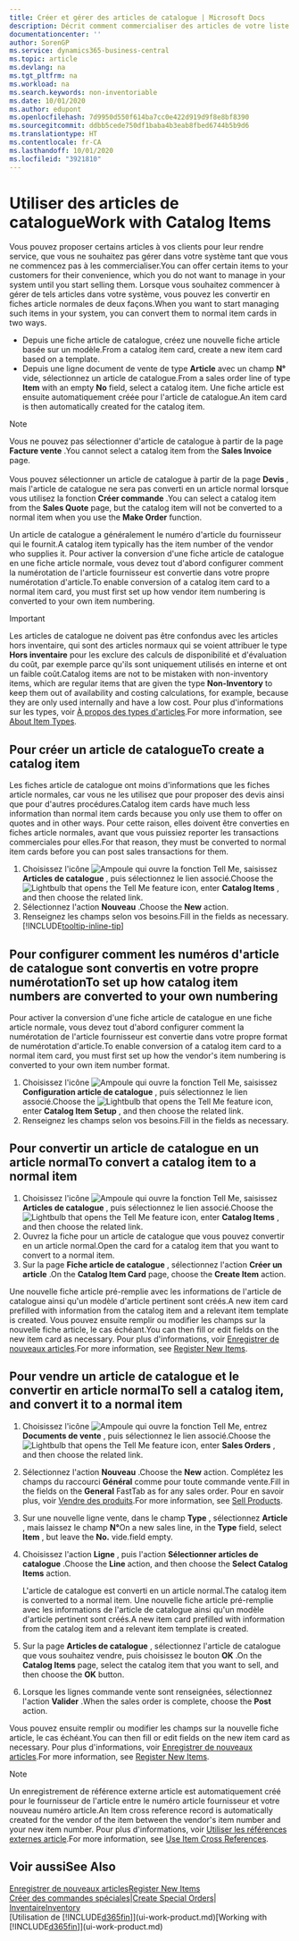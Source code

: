 ```yaml
---
title: Créer et gérer des articles de catalogue | Microsoft Docs
description: Décrit comment commercialiser des articles de votre liste de fournisseurs d'articles mais pas dans votre propre liste d'articles.
documentationcenter: ''
author: SorenGP
ms.service: dynamics365-business-central
ms.topic: article
ms.devlang: na
ms.tgt_pltfrm: na
ms.workload: na
ms.search.keywords: non-inventoriable
ms.date: 10/01/2020
ms.author: edupont
ms.openlocfilehash: 7d9950d550f614ba7cc0e422d919d9f8e8bf8390
ms.sourcegitcommit: ddbb5cede750df1baba4b3eab8fbed6744b5b9d6
ms.translationtype: HT
ms.contentlocale: fr-CA
ms.lasthandoff: 10/01/2020
ms.locfileid: "3921810"
---
```

# <a name="work-with-catalog-items"></a><span data-ttu-id="f06a3-103">Utiliser des articles de catalogue</span><span class="sxs-lookup"><span data-stu-id="f06a3-103">Work with Catalog Items</span></span>
<span data-ttu-id="f06a3-104">Vous pouvez proposer certains articles à vos clients pour leur rendre service, que vous ne souhaitez pas gérer dans votre système tant que vous ne commencez pas à les commercialiser.</span><span class="sxs-lookup"><span data-stu-id="f06a3-104">You can offer certain items to your customers for their convenience, which you do not want to manage in your system until you start selling them.</span></span> <span data-ttu-id="f06a3-105">Lorsque vous souhaitez commencer à gérer de tels articles dans votre système, vous pouvez les convertir en fiches article normales de deux façons.</span><span class="sxs-lookup"><span data-stu-id="f06a3-105">When you want to start managing such items in your system, you can convert them to normal item cards in two ways.</span></span>

* <span data-ttu-id="f06a3-106">Depuis une fiche article de catalogue, créez une nouvelle fiche article basée sur un modèle.</span><span class="sxs-lookup"><span data-stu-id="f06a3-106">From a catalog item card, create a new item card based on a template.</span></span>
* <span data-ttu-id="f06a3-107">Depuis une ligne document de vente de type **Article** avec un champ **N°** vide, sélectionnez un article de catalogue.</span><span class="sxs-lookup"><span data-stu-id="f06a3-107">From a sales order line of type **Item** with an empty **No** field, select a catalog item.</span></span> <span data-ttu-id="f06a3-108">Une fiche article est ensuite automatiquement créée pour l'article de catalogue.</span><span class="sxs-lookup"><span data-stu-id="f06a3-108">An item card is then automatically created for the catalog item.</span></span>

> [!NOTE]  
> <span data-ttu-id="f06a3-109">Vous ne pouvez pas sélectionner d'article de catalogue à partir de la page **Facture vente** .</span><span class="sxs-lookup"><span data-stu-id="f06a3-109">You cannot select a catalog item from the **Sales Invoice** page.</span></span><br /><br />
> <span data-ttu-id="f06a3-110">Vous pouvez sélectionner un article de catalogue à partir de la page **Devis** , mais l'article de catalogue ne sera pas converti en un article normal lorsque vous utilisez la fonction **Créer commande** .</span><span class="sxs-lookup"><span data-stu-id="f06a3-110">You can select a catalog item from the **Sales Quote** page, but the catalog item will not be converted to a normal item when you use the **Make Order** function.</span></span>

<span data-ttu-id="f06a3-111">Un article de catalogue a généralement le numéro d'article du fournisseur qui le fournit.</span><span class="sxs-lookup"><span data-stu-id="f06a3-111">A catalog item typically has the item number of the vendor who supplies it.</span></span> <span data-ttu-id="f06a3-112">Pour activer la conversion d'une fiche article de catalogue en une fiche article normale, vous devez tout d'abord configurer comment la numérotation de l'article fournisseur est convertie dans votre propre numérotation d'article.</span><span class="sxs-lookup"><span data-stu-id="f06a3-112">To enable conversion of a catalog item card to a normal item card, you must first set up how vendor item numbering is converted to your own item numbering.</span></span>   

> [!Important]
> <span data-ttu-id="f06a3-113">Les articles de catalogue ne doivent pas être confondus avec les articles hors inventaire, qui sont des articles normaux qui se voient attribuer le type **Hors inventaire** pour les exclure des calculs de disponibilité et d'évaluation du coût, par exemple parce qu'ils sont uniquement utilisés en interne et ont un faible coût.</span><span class="sxs-lookup"><span data-stu-id="f06a3-113">Catalog items are not to be mistaken with non-inventory items, which are regular items that are given the type **Non-Inventory** to keep them out of availability and costing calculations, for example, because they are only used internally and have a low cost.</span></span> <span data-ttu-id="f06a3-114">Pour plus d'informations sur les types, voir [À propos des types d'articles](inventory-about-item-types.md).</span><span class="sxs-lookup"><span data-stu-id="f06a3-114">For more information, see [About Item Types](inventory-about-item-types.md).</span></span>

## <a name="to-create-a-catalog-item"></a><span data-ttu-id="f06a3-115">Pour créer un article de catalogue</span><span class="sxs-lookup"><span data-stu-id="f06a3-115">To create a catalog item</span></span>
<span data-ttu-id="f06a3-116">Les fiches article de catalogue ont moins d'informations que les fiches article normales, car vous ne les utilisez que pour proposer des devis ainsi que pour d'autres procédures.</span><span class="sxs-lookup"><span data-stu-id="f06a3-116">Catalog item cards have much less information than normal item cards because you only use them to offer on quotes and in other ways.</span></span> <span data-ttu-id="f06a3-117">Pour cette raison, elles doivent être converties en fiches article normales, avant que vous puissiez reporter les transactions commerciales pour elles.</span><span class="sxs-lookup"><span data-stu-id="f06a3-117">For that reason, they must be converted to normal item cards before you can post sales transactions for them.</span></span>

1. <span data-ttu-id="f06a3-118">Choisissez l'icône ![Ampoule qui ouvre la fonction Tell Me](media/ui-search/search_small.png "Dites-moi ce que vous voulez faire"), saisissez **Articles de catalogue** , puis sélectionnez le lien associé.</span><span class="sxs-lookup"><span data-stu-id="f06a3-118">Choose the ![Lightbulb that opens the Tell Me feature](media/ui-search/search_small.png "Tell me what you want to do") icon, enter **Catalog Items** , and then choose the related link.</span></span>
2. <span data-ttu-id="f06a3-119">Sélectionnez l'action **Nouveau** .</span><span class="sxs-lookup"><span data-stu-id="f06a3-119">Choose the **New** action.</span></span>
3. <span data-ttu-id="f06a3-120">Renseignez les champs selon vos besoins.</span><span class="sxs-lookup"><span data-stu-id="f06a3-120">Fill in the fields as necessary.</span></span> [!INCLUDE[tooltip-inline-tip](includes/tooltip-inline-tip_md.md)]

## <a name="to-set-up-how-catalog-item-numbers-are-converted-to-your-own-numbering"></a><span data-ttu-id="f06a3-121">Pour configurer comment les numéros d'article de catalogue sont convertis en votre propre numérotation</span><span class="sxs-lookup"><span data-stu-id="f06a3-121">To set up how catalog item numbers are converted to your own numbering</span></span>
<span data-ttu-id="f06a3-122">Pour activer la conversion d'une fiche article de catalogue en une fiche article normale, vous devez tout d'abord configurer comment la numérotation de l'article fournisseur est convertie dans votre propre format de numérotation d'article.</span><span class="sxs-lookup"><span data-stu-id="f06a3-122">To enable conversion of a catalog item card to a normal item card, you must first set up how the vendor's item numbering is converted to your own item number format.</span></span>

1. <span data-ttu-id="f06a3-123">Choisissez l'icône ![Ampoule qui ouvre la fonction Tell Me](media/ui-search/search_small.png "Dites-moi ce que vous voulez faire"), saisissez **Configuration article de catalogue** , puis sélectionnez le lien associé.</span><span class="sxs-lookup"><span data-stu-id="f06a3-123">Choose the ![Lightbulb that opens the Tell Me feature](media/ui-search/search_small.png "Tell me what you want to do") icon, enter **Catalog Item Setup** , and then choose the related link.</span></span>
2. <span data-ttu-id="f06a3-124">Renseignez les champs selon vos besoins.</span><span class="sxs-lookup"><span data-stu-id="f06a3-124">Fill in the fields as necessary.</span></span>

## <a name="to-convert-a-catalog-item-to-a-normal-item"></a><span data-ttu-id="f06a3-125">Pour convertir un article de catalogue en un article normal</span><span class="sxs-lookup"><span data-stu-id="f06a3-125">To convert a catalog item to a normal item</span></span>
1. <span data-ttu-id="f06a3-126">Choisissez l'icône ![Ampoule qui ouvre la fonction Tell Me](media/ui-search/search_small.png "Dites-moi ce que vous voulez faire"), saisissez **Articles de catalogue** , puis sélectionnez le lien associé.</span><span class="sxs-lookup"><span data-stu-id="f06a3-126">Choose the ![Lightbulb that opens the Tell Me feature](media/ui-search/search_small.png "Tell me what you want to do") icon, enter **Catalog Items** , and then choose the related link.</span></span>
2. <span data-ttu-id="f06a3-127">Ouvrez la fiche pour un article de catalogue que vous pouvez convertir en un article normal.</span><span class="sxs-lookup"><span data-stu-id="f06a3-127">Open the card for a catalog item that you want to convert to a normal item.</span></span>
3. <span data-ttu-id="f06a3-128">Sur la page **Fiche article de catalogue** , sélectionnez l'action **Créer un article** .</span><span class="sxs-lookup"><span data-stu-id="f06a3-128">On the **Catalog Item Card** page, choose the **Create Item** action.</span></span>

<span data-ttu-id="f06a3-129">Une nouvelle fiche article pré-remplie avec les informations de l'article de catalogue ainsi qu'un modèle d'article pertinent sont créés.</span><span class="sxs-lookup"><span data-stu-id="f06a3-129">A new item card prefilled with information from the catalog item and a relevant item template is created.</span></span> <span data-ttu-id="f06a3-130">Vous pouvez ensuite remplir ou modifier les champs sur la nouvelle fiche article, le cas échéant.</span><span class="sxs-lookup"><span data-stu-id="f06a3-130">You can then fill or edit fields on the new item card as necessary.</span></span> <span data-ttu-id="f06a3-131">Pour plus d'informations, voir [Enregistrer de nouveaux articles](inventory-how-register-new-items.md).</span><span class="sxs-lookup"><span data-stu-id="f06a3-131">For more information, see [Register New Items](inventory-how-register-new-items.md).</span></span>

## <a name="to-sell-a-catalog-item-and-convert-it-to-a-normal-item"></a><span data-ttu-id="f06a3-132">Pour vendre un article de catalogue et le convertir en article normal</span><span class="sxs-lookup"><span data-stu-id="f06a3-132">To sell a catalog item, and convert it to a normal item</span></span>
1. <span data-ttu-id="f06a3-133">Choisissez l'icône ![Ampoule qui ouvre la fonction Tell Me](media/ui-search/search_small.png "Dites-moi ce que vous voulez faire"), entrez **Documents de vente** , puis sélectionnez le lien associé.</span><span class="sxs-lookup"><span data-stu-id="f06a3-133">Choose the ![Lightbulb that opens the Tell Me feature](media/ui-search/search_small.png "Tell me what you want to do") icon, enter **Sales Orders** , and then choose the related link.</span></span>
2. <span data-ttu-id="f06a3-134">Sélectionnez l'action **Nouveau** .</span><span class="sxs-lookup"><span data-stu-id="f06a3-134">Choose the **New** action.</span></span> <span data-ttu-id="f06a3-135">Complétez les champs du raccourci **Général** comme pour toute commande vente.</span><span class="sxs-lookup"><span data-stu-id="f06a3-135">Fill in the fields on the **General** FastTab as for any sales order.</span></span> <span data-ttu-id="f06a3-136">Pour en savoir plus, voir [Vendre des produits](sales-how-sell-products.md).</span><span class="sxs-lookup"><span data-stu-id="f06a3-136">For more information, see [Sell Products](sales-how-sell-products.md).</span></span>
3. <span data-ttu-id="f06a3-137">Sur une nouvelle ligne vente, dans le champ **Type** , sélectionnez **Article** , mais laissez le champ **N°**</span><span class="sxs-lookup"><span data-stu-id="f06a3-137">On a new sales line, in the **Type** field, select **Item** , but leave the **No.**</span></span> <span data-ttu-id="f06a3-138">vide.</span><span class="sxs-lookup"><span data-stu-id="f06a3-138">field empty.</span></span>
4. <span data-ttu-id="f06a3-139">Choisissez l'action **Ligne** , puis l'action **Sélectionner articles de catalogue** .</span><span class="sxs-lookup"><span data-stu-id="f06a3-139">Choose the **Line** action, and then choose the **Select Catalog Items** action.</span></span>

    <span data-ttu-id="f06a3-140">L'article de catalogue est converti en un article normal.</span><span class="sxs-lookup"><span data-stu-id="f06a3-140">The catalog item is converted to a normal item.</span></span> <span data-ttu-id="f06a3-141">Une nouvelle fiche article pré-remplie avec les informations de l'article de catalogue ainsi qu'un modèle d'article pertinent sont créés.</span><span class="sxs-lookup"><span data-stu-id="f06a3-141">A new item card prefilled with information from the catalog item and a relevant item template is created.</span></span>
5. <span data-ttu-id="f06a3-142">Sur la page **Articles de catalogue** , sélectionnez l'article de catalogue que vous souhaitez vendre, puis choisissez le bouton **OK** .</span><span class="sxs-lookup"><span data-stu-id="f06a3-142">On the **Catalog Items** page, select the catalog item that you want to sell, and then choose the **OK** button.</span></span>
6. <span data-ttu-id="f06a3-143">Lorsque les lignes commande vente sont renseignées, sélectionnez l'action **Valider** .</span><span class="sxs-lookup"><span data-stu-id="f06a3-143">When the sales order is complete, choose the **Post** action.</span></span>

<span data-ttu-id="f06a3-144">Vous pouvez ensuite remplir ou modifier les champs sur la nouvelle fiche article, le cas échéant.</span><span class="sxs-lookup"><span data-stu-id="f06a3-144">You can then fill or edit fields on the new item card as necessary.</span></span> <span data-ttu-id="f06a3-145">Pour plus d'informations, voir [Enregistrer de nouveaux articles](inventory-how-register-new-items.md).</span><span class="sxs-lookup"><span data-stu-id="f06a3-145">For more information, see [Register New Items](inventory-how-register-new-items.md).</span></span>

> [!NOTE]  
>   <span data-ttu-id="f06a3-146">Un enregistrement de référence externe article est automatiquement créé pour le fournisseur de l'article entre le numéro article fournisseur et votre nouveau numéro article.</span><span class="sxs-lookup"><span data-stu-id="f06a3-146">An Item cross reference record is automatically created for the vendor of the item between the vendor's item number and your new item number.</span></span> <span data-ttu-id="f06a3-147">Pour plus d'informations, voir [Utiliser les références externes article](inventory-how-use-item-cross-refs.md).</span><span class="sxs-lookup"><span data-stu-id="f06a3-147">For more information, see [Use Item Cross References](inventory-how-use-item-cross-refs.md).</span></span>

## <a name="see-also"></a><span data-ttu-id="f06a3-148">Voir aussi</span><span class="sxs-lookup"><span data-stu-id="f06a3-148">See Also</span></span>
[<span data-ttu-id="f06a3-149">Enregistrer de nouveaux articles</span><span class="sxs-lookup"><span data-stu-id="f06a3-149">Register New Items</span></span>](inventory-how-register-new-items.md)  
<span data-ttu-id="f06a3-150">[Créer des commandes spéciales](sales-how-to-create-special-orders.md)|</span><span class="sxs-lookup"><span data-stu-id="f06a3-150">[Create Special Orders](sales-how-to-create-special-orders.md)|</span></span>  
[<span data-ttu-id="f06a3-151">Inventaire</span><span class="sxs-lookup"><span data-stu-id="f06a3-151">Inventory</span></span>](inventory-manage-inventory.md)  
<span data-ttu-id="f06a3-152">[Utilisation de [!INCLUDE[d365fin](includes/d365fin_md.md)]](ui-work-product.md)</span><span class="sxs-lookup"><span data-stu-id="f06a3-152">[Working with [!INCLUDE[d365fin](includes/d365fin_md.md)]](ui-work-product.md)</span></span>
